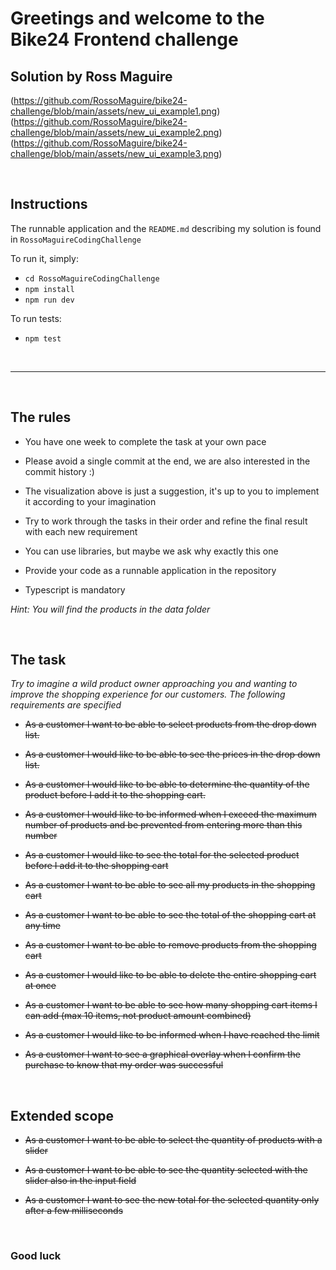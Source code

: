 # Greetings and welcome to the Bike24 Frontend challenge

## Solution by Ross Maguire

(https://github.com/RossoMaguire/bike24-challenge/blob/main/assets/new_ui_example1.png)
<br />
(https://github.com/RossoMaguire/bike24-challenge/blob/main/assets/new_ui_example2.png)
<br />
(https://github.com/RossoMaguire/bike24-challenge/blob/main/assets/new_ui_example3.png)

&nbsp;
&nbsp;

## Instructions

The runnable application and the `README.md` describing my solution is found in `RossoMaguireCodingChallenge`

To run it, simply:

- `cd RossoMaguireCodingChallenge`
- `npm install`
- `npm run dev`

To run tests:

- `npm test`

&nbsp;
&nbsp;

---

&nbsp;
&nbsp;

## The rules

- You have one week to complete the task at your own pace

- Please avoid a single commit at the end, we are also interested in the commit history :)

- The visualization above is just a suggestion, it's up to you to implement it according to your imagination

- Try to work through the tasks in their order and refine the final result with each new requirement

- You can use libraries, but maybe we ask why exactly this one

- Provide your code as a runnable application in the repository

- Typescript is mandatory

_Hint: You will find the products in the data folder_

&nbsp;
&nbsp;

## The task

_Try to imagine a wild product owner approaching you and wanting to improve the shopping experience for our customers. The following requirements are specified_

- ~~As a customer I want to be able to select products from the drop down list.~~

- ~~As a customer I would like to be able to see the prices in the drop down list.~~

- ~~As a customer I would like to be able to determine the quantity of the product before I add it to the shopping cart.~~

- ~~As a customer I would like to be informed when I exceed the maximum number of products and be prevented from entering more than this number~~

- ~~As a customer I would like to see the total for the selected product before I add it to the shopping cart~~

- ~~As a customer I want to be able to see all my products in the shopping cart~~

- ~~As a customer I want to be able to see the total of the shopping cart at any time~~

- ~~As a customer I want to be able to remove products from the shopping cart~~

- ~~As a customer I would like to be able to delete the entire shopping cart at once~~

- ~~As a customer I want to be able to see how many shopping cart items I can add (max 10 items, not product amount combined)~~

- ~~As a customer I would like to be informed when I have reached the limit~~

- ~~As a customer I want to see a graphical overlay when I confirm the purchase to know that my order was successful~~

&nbsp;
&nbsp;

## Extended scope

- ~~As a customer I want to be able to select the quantity of products with a slider~~

- ~~As a customer I want to be able to see the quantity selected with the slider also in the input field~~

- ~~As a customer I want to see the new total for the selected quantity only after a few milliseconds~~

&nbsp;
&nbsp;
&nbsp;

### Good luck
